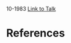

10-1983
[Link to Talk](https://www.churchofjesuschrist.org/study/general-conference/1983/10/saturday-morning-session?lang=eng)



# References
